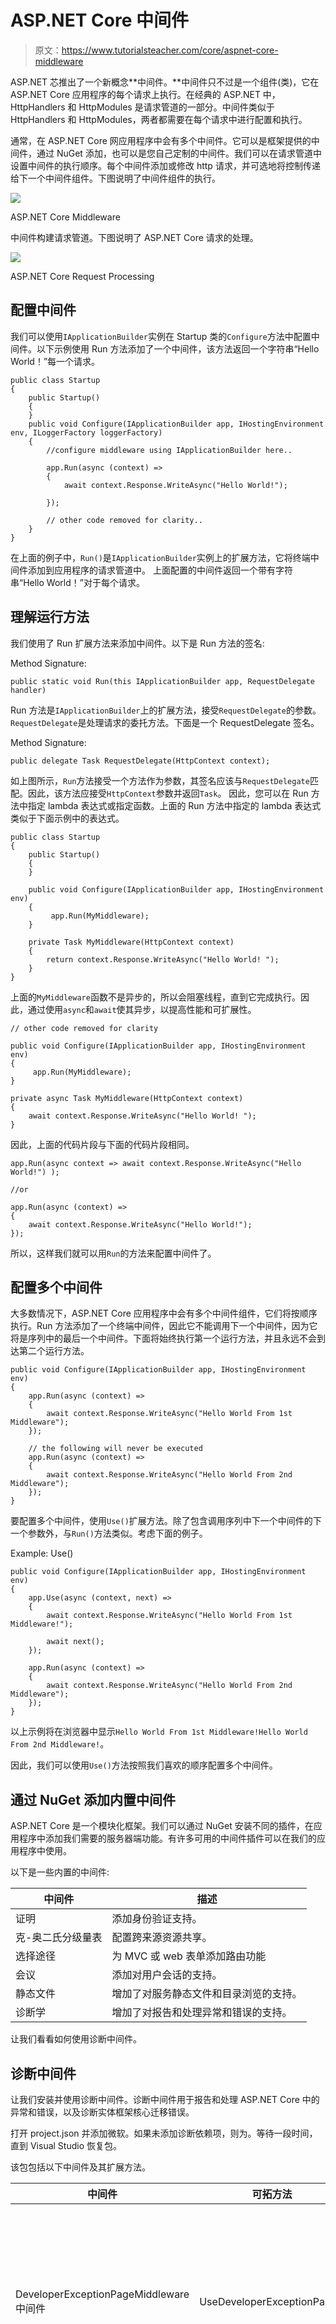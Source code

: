 # ASP.NET Core 中间件

> 原文：<https://www.tutorialsteacher.com/core/aspnet-core-middleware>

ASP.NET 芯推出了一个新概念**中间件。**中间件只不过是一个组件(类)，它在 ASP.NET Core 应用程序的每个请求上执行。在经典的 ASP.NET 中，HttpHandlers 和 HttpModules 是请求管道的一部分。中间件类似于 HttpHandlers 和 HttpModules，两者都需要在每个请求中进行配置和执行。

通常，在 ASP.NET Core 网应用程序中会有多个中间件。它可以是框架提供的中间件，通过 NuGet 添加，也可以是您自己定制的中间件。我们可以在请求管道中设置中间件的执行顺序。每个中间件添加或修改 http 请求，并可选地将控制传递给下一个中间件组件。下图说明了中间件组件的执行。

[![](img/a57ddf511c2afbf7952bd5ce626a359b.png)](../../Content/images/core/middleware-1.png)

ASP.NET Core Middleware



中间件构建请求管道。下图说明了 ASP.NET Core 请求的处理。

[![](img/b22143a62ef5411767811824e2d09957.png)](../../Content/images/core/request-processing.png)

ASP.NET Core Request Processing



## 配置中间件

我们可以使用`IApplicationBuilder`实例在 Startup 类的`Configure`方法中配置中间件。以下示例使用 Run 方法添加了一个中间件，该方法返回一个字符串“Hello World！”每一个请求。

```
public class Startup
{
    public Startup()
    {
    } 
    public void Configure(IApplicationBuilder app, IHostingEnvironment env, ILoggerFactory loggerFactory)
    {
        //configure middleware using IApplicationBuilder here..

        app.Run(async (context) =>
        {              
            await context.Response.WriteAsync("Hello World!");

        });

        // other code removed for clarity.. 
    }
} 
```

在上面的例子中，`Run()`是`IApplicationBuilder`实例上的扩展方法，它将终端中间件添加到应用程序的请求管道中。 上面配置的中间件返回一个带有字符串“Hello World！”对于每个请求。

## 理解运行方法

我们使用了 Run 扩展方法来添加中间件。以下是 Run 方法的签名:

Method Signature:

```
public static void Run(this IApplicationBuilder app, RequestDelegate handler)

```

Run 方法是`IApplicationBuilder`上的扩展方法，接受`RequestDelegate`的参数。`RequestDelegate`是处理请求的委托方法。下面是一个 RequestDelegate 签名。

Method Signature:

```
public delegate Task RequestDelegate(HttpContext context);

```

如上图所示，`Run`方法接受一个方法作为参数，其签名应该与`RequestDelegate`匹配。因此，该方法应接受`HttpContext`参数并返回`Task`。 因此，您可以在 Run 方法中指定 lambda 表达式或指定函数。上面的 Run 方法中指定的 lambda 表达式类似于下面示例中的表达式。

```
public class Startup
{
    public Startup()
    {
    } 

    public void Configure(IApplicationBuilder app, IHostingEnvironment env)
    {
         app.Run(MyMiddleware);
    }

    private Task MyMiddleware(HttpContext context) 
    {
        return context.Response.WriteAsync("Hello World! ");
    }
} 
```

上面的`MyMiddleware`函数不是异步的，所以会阻塞线程，直到它完成执行。因此，通过使用`async`和`await`使其异步，以提高性能和可扩展性。

```
// other code removed for clarity

public void Configure(IApplicationBuilder app, IHostingEnvironment env)
{
     app.Run(MyMiddleware);
}

private async Task MyMiddleware(HttpContext context) 
{
    await context.Response.WriteAsync("Hello World! ");
} 
```

因此，上面的代码片段与下面的代码片段相同。

```
app.Run(async context => await context.Response.WriteAsync("Hello World!") );

//or 

app.Run(async (context) =>
{
    await context.Response.WriteAsync("Hello World!"); 
}); 
```

所以，这样我们就可以用`Run`的方法来配置中间件了。

## 配置多个中间件

大多数情况下，ASP.NET Core 应用程序中会有多个中间件组件，它们将按顺序执行。Run 方法添加了一个终端中间件，因此它不能调用下一个中间件，因为它将是序列中的最后一个中间件。下面将始终执行第一个运行方法，并且永远不会到达第二个运行方法。

```
public void Configure(IApplicationBuilder app, IHostingEnvironment env)
{
    app.Run(async (context) =>
    {
        await context.Response.WriteAsync("Hello World From 1st Middleware"); 
    });

    // the following will never be executed
    app.Run(async (context) =>
    {
        await context.Response.WriteAsync("Hello World From 2nd Middleware"); 
    });
} 
```

要配置多个中间件，使用`Use()`扩展方法。除了包含调用序列中下一个中间件的下一个参数外，与`Run()`方法类似。考虑下面的例子。

Example: Use() 

```
public void Configure(IApplicationBuilder app, IHostingEnvironment env)
{
    app.Use(async (context, next) =>
    {
        await context.Response.WriteAsync("Hello World From 1st Middleware!");

        await next();
    });

    app.Run(async (context) =>
    {
        await context.Response.WriteAsync("Hello World From 2nd Middleware"); 
    });
} 
```

以上示例将在浏览器中显示`Hello World From 1st Middleware!Hello World From 2nd Middleware!`。

因此，我们可以使用`Use()`方法按照我们喜欢的顺序配置多个中间件。

## 通过 NuGet 添加内置中间件

ASP.NET Core 是一个模块化框架。我们可以通过 NuGet 安装不同的插件，在应用程序中添加我们需要的服务器端功能。有许多可用的中间件插件可以在我们的应用程序中使用。

以下是一些内置的中间件:

| 中间件 | 描述 |
| --- | --- |
| 证明 | 添加身份验证支持。 |
| 克-奥二氏分级量表 | 配置跨来源资源共享。 |
| 选择途径 | 为 MVC 或 web 表单添加路由功能 |
| 会议 | 添加对用户会话的支持。 |
| 静态文件 | 增加了对服务静态文件和目录浏览的支持。 |
| 诊断学 | 增加了对报告和处理异常和错误的支持。 |

让我们看看如何使用诊断中间件。

## 诊断中间件

让我们安装并使用诊断中间件。诊断中间件用于报告和处理 ASP.NET Core 中的异常和错误，以及诊断实体框架核心迁移错误。

打开 project.json 并添加微软。如果未添加诊断依赖项，则为。等待一段时间，直到 Visual Studio 恢复包。

该包包括以下中间件及其扩展方法。

| 中间件 | 可拓方法 | 描述 |
| --- | --- | --- |
| DeveloperExceptionPageMiddleware 中间件 | UseDeveloperExceptionPage() | 从管道中捕获同步和异步异常，并生成 HTML 错误响应。 |
| ExceptionHandlerMiddleware | UseExceptionHandler() | 捕捉异常，记录它们，并在备用管道中重新执行。 |
| 状态显示软件中间件 | UseStatusCodePages() | 检查状态代码在 400 和 599 之间的响应。 |
| welcome page 中间件 | UseWelcomePage() | 显示根路径的欢迎页面。 |

我们可以在 Startup 类的配置方法中调用各自的 Use*扩展方法来使用上面的中间件。

让我们添加 welcomePage 中间件，它将显示根路径的欢迎页面。

Example: Add Diagnostics Middleware 

```
public void Configure(IApplicationBuilder app, IHostingEnvironment env)
{   
    app.UseWelcomePage(); 
    //other code removed for clarity 
} 
```

上面的示例将为每个请求显示下面的欢迎页面。

[![welcomepage middleware](img/ddb42665c1e33923bd5fdb07f46fee8f.png)](../../Content/images/core/welcome-page.png)

这样我们可以使用不同的 Use*扩展方法来包含不同的中间件。

接下来，学习如何在 ASP.NET Core 应用程序中实现日志功能。**